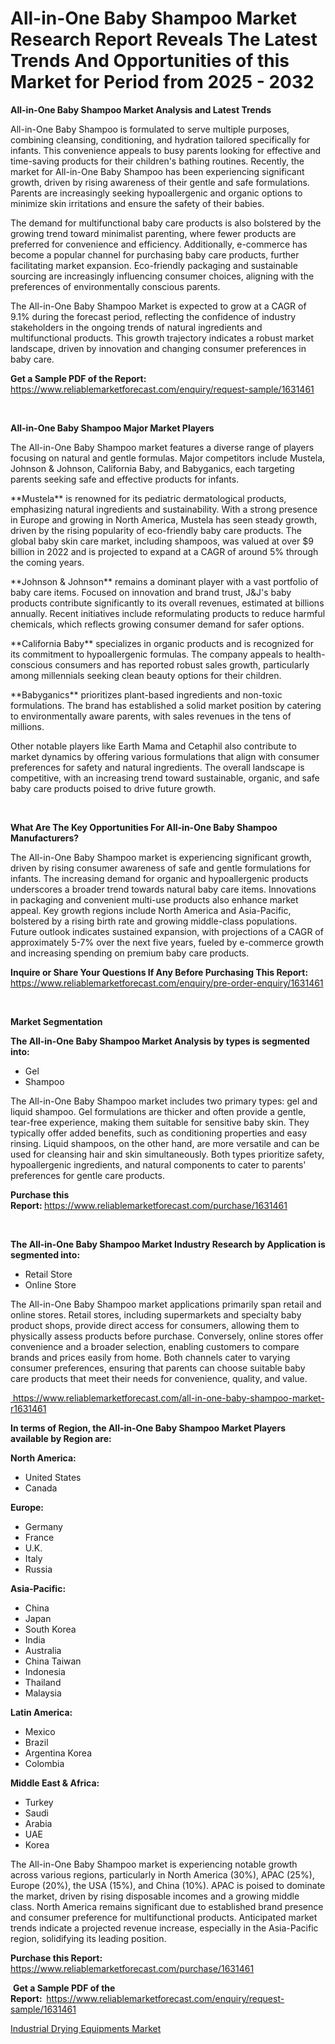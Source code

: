 <p><h1>All-in-One Baby Shampoo Market Research Report Reveals The Latest Trends And Opportunities of this Market for Period from 2025 - 2032</h1></p><p><strong>All-in-One Baby Shampoo Market Analysis and Latest Trends</strong></p>
<p><p>All-in-One Baby Shampoo is formulated to serve multiple purposes, combining cleansing, conditioning, and hydration tailored specifically for infants. This convenience appeals to busy parents looking for effective and time-saving products for their children's bathing routines. Recently, the market for All-in-One Baby Shampoo has been experiencing significant growth, driven by rising awareness of their gentle and safe formulations. Parents are increasingly seeking hypoallergenic and organic options to minimize skin irritations and ensure the safety of their babies.</p><p>The demand for multifunctional baby care products is also bolstered by the growing trend toward minimalist parenting, where fewer products are preferred for convenience and efficiency. Additionally, e-commerce has become a popular channel for purchasing baby care products, further facilitating market expansion. Eco-friendly packaging and sustainable sourcing are increasingly influencing consumer choices, aligning with the preferences of environmentally conscious parents.</p><p>The All-in-One Baby Shampoo Market is expected to grow at a CAGR of 9.1% during the forecast period, reflecting the confidence of industry stakeholders in the ongoing trends of natural ingredients and multifunctional products. This growth trajectory indicates a robust market landscape, driven by innovation and changing consumer preferences in baby care.</p></p>
<p><strong>Get a Sample PDF of the Report:&nbsp;</strong> <a href="https://www.reliablemarketforecast.com/enquiry/request-sample/1631461?utm_campaign=2314&utm_medium=2&utm_source=Github&utm_content=ia&utm_term=29032025&utm_id=all-in-one-baby-shampoo">https://www.reliablemarketforecast.com/enquiry/request-sample/1631461</a></p>
<p>&nbsp;</p>
<p><strong>All-in-One Baby Shampoo Major Market Players</strong></p>
<p><p>The All-in-One Baby Shampoo market features a diverse range of players focusing on natural and gentle formulas. Major competitors include Mustela, Johnson & Johnson, California Baby, and Babyganics, each targeting parents seeking safe and effective products for infants.</p><p>**Mustela** is renowned for its pediatric dermatological products, emphasizing natural ingredients and sustainability. With a strong presence in Europe and growing in North America, Mustela has seen steady growth, driven by the rising popularity of eco-friendly baby care products. The global baby skin care market, including shampoos, was valued at over $9 billion in 2022 and is projected to expand at a CAGR of around 5% through the coming years.</p><p>**Johnson & Johnson** remains a dominant player with a vast portfolio of baby care items. Focused on innovation and brand trust, J&J's baby products contribute significantly to its overall revenues, estimated at billions annually. Recent initiatives include reformulating products to reduce harmful chemicals, which reflects growing consumer demand for safer options.</p><p>**California Baby** specializes in organic products and is recognized for its commitment to hypoallergenic formulas. The company appeals to health-conscious consumers and has reported robust sales growth, particularly among millennials seeking clean beauty options for their children.</p><p>**Babyganics** prioritizes plant-based ingredients and non-toxic formulations. The brand has established a solid market position by catering to environmentally aware parents, with sales revenues in the tens of millions.</p><p>Other notable players like Earth Mama and Cetaphil also contribute to market dynamics by offering various formulations that align with consumer preferences for safety and natural ingredients. The overall landscape is competitive, with an increasing trend toward sustainable, organic, and safe baby care products poised to drive future growth.</p></p>
<p>&nbsp;</p>
<p><strong>What Are The Key Opportunities For All-in-One Baby Shampoo Manufacturers?</strong></p>
<p><p>The All-in-One Baby Shampoo market is experiencing significant growth, driven by rising consumer awareness of safe and gentle formulations for infants. The increasing demand for organic and hypoallergenic products underscores a broader trend towards natural baby care items. Innovations in packaging and convenient multi-use products also enhance market appeal. Key growth regions include North America and Asia-Pacific, bolstered by a rising birth rate and growing middle-class populations. Future outlook indicates sustained expansion, with projections of a CAGR of approximately 5-7% over the next five years, fueled by e-commerce growth and increasing spending on premium baby care products.</p></p>
<p><strong>Inquire or Share Your Questions If Any Before Purchasing This Report:</strong> <a href="https://www.reliablemarketforecast.com/enquiry/pre-order-enquiry/1631461?utm_campaign=2314&utm_medium=2&utm_source=Github&utm_content=ia&utm_term=29032025&utm_id=all-in-one-baby-shampoo">https://www.reliablemarketforecast.com/enquiry/pre-order-enquiry/1631461</a></p>
<p>&nbsp;</p>
<p><strong>Market Segmentation</strong></p>
<p><strong>The All-in-One Baby Shampoo Market Analysis by types is segmented into:</strong></p>
<p><ul><li>Gel</li><li>Shampoo</li></ul></p>
<p><p>The All-in-One Baby Shampoo market includes two primary types: gel and liquid shampoo. Gel formulations are thicker and often provide a gentle, tear-free experience, making them suitable for sensitive baby skin. They typically offer added benefits, such as conditioning properties and easy rinsing. Liquid shampoos, on the other hand, are more versatile and can be used for cleansing hair and skin simultaneously. Both types prioritize safety, hypoallergenic ingredients, and natural components to cater to parents' preferences for gentle care products.</p></p>
<p><strong>Purchase this Report:&nbsp;</strong><a href="https://www.reliablemarketforecast.com/purchase/1631461?utm_campaign=2314&utm_medium=2&utm_source=Github&utm_content=ia&utm_term=29032025&utm_id=all-in-one-baby-shampoo">https://www.reliablemarketforecast.com/purchase/1631461</a></p>
<p>&nbsp;</p>
<p><strong>The All-in-One Baby Shampoo Market Industry Research by Application is segmented into:</strong></p>
<p><ul><li>Retail Store</li><li>Online Store</li></ul></p>
<p><p>The All-in-One Baby Shampoo market applications primarily span retail and online stores. Retail stores, including supermarkets and specialty baby product shops, provide direct access for consumers, allowing them to physically assess products before purchase. Conversely, online stores offer convenience and a broader selection, enabling customers to compare brands and prices easily from home. Both channels cater to varying consumer preferences, ensuring that parents can choose suitable baby care products that meet their needs for convenience, quality, and value.</p></p>
<p><a href="https://www.reliablemarketforecast.com/all-in-one-baby-shampoo-market-r1631461?utm_campaign=2314&utm_medium=2&utm_source=Github&utm_content=ia&utm_term=29032025&utm_id=all-in-one-baby-shampoo">&nbsp;https://www.reliablemarketforecast.com/all-in-one-baby-shampoo-market-r1631461</a></p>
<p><strong>In terms of Region, the All-in-One Baby Shampoo Market Players available by Region are:</strong></p>
<p>
    <p> <strong> North America: </strong>
        <ul>
            <li>United States</li>
            <li>Canada</li>
        </ul>
        </p> 
    <p> <strong> Europe: </strong>
        <ul>
            <li>Germany</li>
            <li>France</li>
            <li>U.K.</li>
            <li>Italy</li>
            <li>Russia</li>
        </ul>
        </p> 
    <p> <strong> Asia-Pacific: </strong>
        <ul>
            <li>China</li>
            <li>Japan</li>
            <li>South Korea</li>
            <li>India</li>
            <li>Australia</li>
            <li>China Taiwan</li>
            <li>Indonesia</li>
            <li>Thailand</li>
            <li>Malaysia</li>
        </ul>
        </p> 
    <p> <strong> Latin America: </strong>
        <ul>
            <li>Mexico</li>
            <li>Brazil</li>
            <li>Argentina Korea</li>
            <li>Colombia</li>
        </ul>
        </p> 
    <p> <strong> Middle East & Africa: </strong>
        <ul>
            <li>Turkey</li>
            <li>Saudi</li>
            <li>Arabia</li>
            <li>UAE</li>
            <li>Korea</li>
        </ul>
    </p>
    </p>
<p><p>The All-in-One Baby Shampoo market is experiencing notable growth across various regions, particularly in North America (30%), APAC (25%), Europe (20%), the USA (15%), and China (10%). APAC is poised to dominate the market, driven by rising disposable incomes and a growing middle class. North America remains significant due to established brand presence and consumer preference for multifunctional products. Anticipated market trends indicate a projected revenue increase, especially in the Asia-Pacific region, solidifying its leading position.</p></p>
<p><strong>Purchase this Report: </strong><a href="https://www.reliablemarketforecast.com/purchase/1631461?utm_campaign=2314&utm_medium=2&utm_source=Github&utm_content=ia&utm_term=29032025&utm_id=all-in-one-baby-shampoo">https://www.reliablemarketforecast.com/purchase/1631461</a></p>
<p>&nbsp;<strong>Get a Sample PDF of the Report:&nbsp;&nbsp;</strong><a href="https://www.reliablemarketforecast.com/enquiry/request-sample/1631461?utm_campaign=2314&utm_medium=2&utm_source=Github&utm_content=ia&utm_term=29032025&utm_id=all-in-one-baby-shampoo">https://www.reliablemarketforecast.com/enquiry/request-sample/1631461</a></p>
<p><strong></strong></p>
<p><p><a href="https://github.com/lehumiston1971679/Market-Research-Report-List-1/blob/main/industrial-drying-equipments-market.md?utm_campaign=2314&utm_medium=2&utm_source=Github&utm_content=ia&utm_term=29032025&utm_id=all-in-one-baby-shampoo">Industrial Drying Equipments Market</a></p></p>